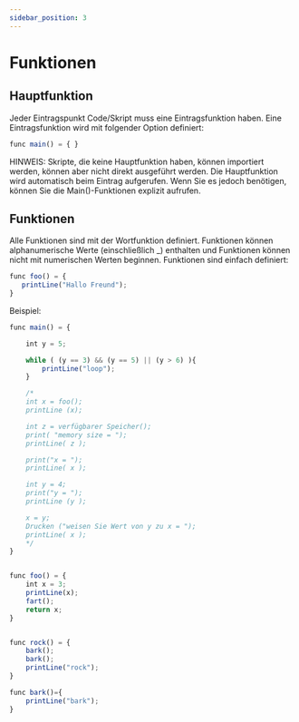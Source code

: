 ```yaml
---
sidebar_position: 3
---
```


# Funktionen

## Hauptfunktion
Jeder Eintragspunkt Code/Skript muss eine Eintragsfunktion haben. Eine Eintragsfunktion wird mit folgender Option definiert:

```jsx
func main() = { }
```

HINWEIS: Skripte, die keine Hauptfunktion haben, können importiert werden, können aber nicht direkt ausgeführt werden. Die Hauptfunktion wird automatisch beim Eintrag aufgerufen. Wenn Sie es jedoch benötigen, können Sie die Main()-Funktionen explizit aufrufen.

## Funktionen
Alle Funktionen sind mit der Wortfunktion definiert. Funktionen können alphanumerische Werte (einschließlich _) enthalten und Funktionen können nicht mit numerischen Werten beginnen. Funktionen sind einfach definiert:

```jsx
func foo() = {
   printLine("Hallo Freund");
}
```

Beispiel:

```jsx
func main() = {

    int y = 5;

    while ( (y == 3) && (y == 5) || (y > 6) ){
        printLine("loop");
    }

    /*
    int x = foo();
    printLine (x);

    int z = verfügbarer Speicher();
    print( "memory size = ");
    printLine( z );

    print("x = ");
    printLine( x );

    int y = 4;
    print("y = ");
    printLine (y );

    x = y;
    Drucken ("weisen Sie Wert von y zu x = ");
    printLine( x );
    */
}


func foo() = {
    int x = 3;
    printLine(x);
    fart();
    return x;
}


func rock() = {
    bark();
    bark();
    printLine("rock");
}

func bark()={
    printLine("bark");
}
```